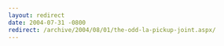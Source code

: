 ```yaml
---
layout: redirect
date: 2004-07-31 -0800
redirect: /archive/2004/08/01/the-odd-la-pickup-joint.aspx/
---
```

